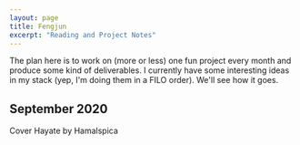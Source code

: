 ```yaml
---
layout: page
title: Fengjun
excerpt: "Reading and Project Notes"
---
```

The plan here is to work on (more or less) one fun project every month and
produce some kind of deliverables. I currently have some interesting ideas in
my stack (yep, I'm doing them in a FILO order). We'll see how it goes.

## September 2020
Cover Hayate by Hamalspica
